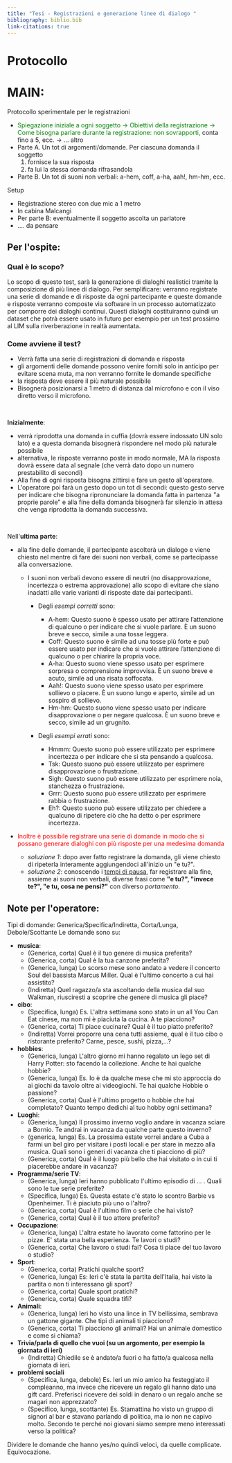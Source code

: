 ```yaml
---
title: "Tesi - Registrazioni e generazione linee di dialogo "
bibliography: biblio.bib
link-citations: true
---
```

# Protocollo
MAIN:
============
Protocollo sperimentale per le registrazioni
- <span style="color:green">Spiegazione iniziale a ogni soggetto
   -> Obiettivi della registrazione
   -> Come bisogna parlare durante la registrazione: non sovrapporti,</span>
conta fino a 5, ecc.
   -> ... altro
- Parte A. Un tot di argomenti/domande. Per ciascuna domanda il soggetto
     1) fornisce la sua risposta
     2) fa lui la stessa domanda rifrasandola
- Parte B. Un tot di suoni non verbali: a-hem, coff, a-ha, aah!, hm-hm, ecc.

Setup<span style="color:green">
- Registrazione stereo con due mic a 1 metro
- In cabina Malcangi</span>
- Per parte B: eventualmente il soggetto ascolta un parlatore
- .... da pensare

## Per l'ospite:
### Qual è lo scopo?
Lo scopo di questo test, sarà la generazione di dialoghi realistici tramite la composizione di più linee di dialogo.
Per semplificare: verranno registrate una serie di domande e di risposte da ogni partecipante e queste domande e risposte verranno composte via software in un processo automatizzato per comporre dei dialoghi continui.
Questi dialoghi costituiranno quindi un dataset che potrà essere usato in futuro per esempio per un test prossimo al LIM sulla riverberazione in realtà aumentata.

### Come avviene il test? 
- Verrà fatta una serie di registrazioni di domanda e risposta
- gli argomenti delle domande possono venire forniti solo in anticipo per evitare scena muta, ma non verranno fornite le domande specifiche
- la risposta deve essere il più naturale possibile
- Bisognerà posizionarsi a 1 metro di distanza dal microfono e con il viso diretto verso il microfono.
<br>

**Inizialmente**:
 - verrà riprodotta una domanda in cuffia (dovrà essere indossato UN solo lato) e a questa domanda bisognerà rispondere nel modo più naturale possibile
  - alternativa, le risposte verranno poste in modo normale, MA la risposta dovrà essere data al segnale (che verrà dato dopo un numero prestabilito di secondi)
- Alla fine di ogni risposta bisogna zittirsi e fare un gesto all'operatore.
- L'operatore poi farà un gesto dopo un tot di secondi: questo gesto serve per indicare che bisogna ripronunciare la domanda fatta in partenza "a proprie parole" e alla fine della domanda bisognerà far silenzio in attesa che venga riprodotta la domanda successiva. 

<br>

Nell'**ultima parte**:
 - alla fine delle domande, il partecipante ascolterà un dialogo e viene chiesto nel mentre di fare dei suoni non verbali, come se partecipasse alla conversazione.
   - I suoni non verbali devono essere di neutri (no disapprovazione, incertezza o estrema approvazione) allo scopo di evitare che siano inadatti alle varie varianti di risposte date dai partecipanti.

     - Degli *esempi corretti* sono:
       - A-hem: Questo suono è spesso usato per attirare l’attenzione di qualcuno o per indicare che si vuole parlare. È un suono breve e secco, simile a una tosse leggera.
       - Coff: Questo suono è simile ad una tosse più forte e può essere usato per indicare che si vuole attirare l’attenzione di qualcuno o per chiarire la propria voce.
       - A-ha: Questo suono viene spesso usato per esprimere sorpresa o comprensione improvvisa. È un suono breve e acuto, simile ad una risata soffocata.
       - Aah!: Questo suono viene spesso usato per esprimere sollievo o piacere. È un suono lungo e aperto, simile ad un sospiro di sollievo.
       - Hm-hm: Questo suono viene spesso usato per indicare disapprovazione o per negare qualcosa. È un suono breve e secco, simile ad un grugnito.

     - Degli *esempi errati* sono:
       - Hmmm: Questo suono può essere utilizzato per esprimere incertezza o per indicare che si sta pensando a qualcosa.
       - Tsk: Questo suono può essere utilizzato per esprimere disapprovazione o frustrazione.
       - Sigh: Questo suono può essere utilizzato per esprimere noia, stanchezza o frustrazione.
       - Grrr: Questo suono può essere utilizzato per esprimere rabbia o frustrazione.
       - Eh?: Questo suono può essere utilizzato per chiedere a qualcuno di ripetere ciò che ha detto o per esprimere incertezza.

  - <span style="color:red">  Inoltre è possibile registrare una serie di domande in modo che si possano generare dialoghi con più risposte per una medesima domanda </span>
    - *soluzione 1*: dopo aver fatto registrare la domanda, gli viene chiesto di ripeterla interamente aggiungendoci all'inizio un "e tu?".
    - *soluzione 2*: conoscendo i [tempi di pausa](#tempi-di-pausa), far registrare alla fine, assieme ai suoni non verbali, diverse frasi come **"e tu?", "invece te?", "e tu, cosa ne pensi?"** con diverso *portamento*.

## Note per l'operatore:
Tipi di domande: Generica/Specifica/Indiretta, Corta/Lunga, Debole/Scottante
Le domande sono su:
  - **musica**:
    - (Generica, corta) Qual è il tuo genere di musica preferita?
    - (Generica, corta) Qual è la tua canzone preferita? 
    - (Generica, lunga) Lo scorso mese sono andato a vedere il concerto Soul del bassista Marcus Miller. Qual è l'ultimo concerto a cui hai assistito?
    - (Indiretta) Quel ragazzo/a sta ascoltando della musica dal suo Walkman, riusciresti a scoprire che genere di musica gli piace?
  - **cibo**:
    - (Specifica, lunga) Es. L'altra settimana sono stato in un all You Can Eat cinese, ma non mi è piaciuta la cucina. A te piacciono? 
    - (Generica, corta) Ti piace cucinare? Qual è il tuo piatto preferito? 
    - (Indiretta) Vorrei proporre una cena tutti assieme, qual è il tuo cibo o ristorante preferito? Carne, pesce, sushi, pizza,...?
  - **hobbies**:
    - (Generica, lunga) L'altro giorno mi hanno regalato un lego set di Harry Potter: sto facendo la collezione. Anche te hai qualche hobbie?
    - (Generica, lunga) Es. Io è da qualche mese che mi sto approccia do ai giochi da tavolo oltre ai videogiochi. Te hai qualche Hobbie o passione? 
    - (Generica, corta) Qual è l'ultimo progetto o hobbie che hai completato? Quanto tempo dedichi al tuo hobby ogni settimana?
  - **Luoghi**:
    - (Generica, lunga) Il prossimo inverno voglio andare in vacanza sciare a Bornio. Te andrai in vacanza da qualche parte questo inverno?
    - (generica, lunga) Es. La prossima estate vorrei andare a Cuba a farmi un bel giro per visitare i posti locali e per stare in mezzo alla musica. Quali sono i generi di vacanza che ti piacciono di più? 
    - (Generica, corta) Qual è il luogo più bello che hai visitato o in cui ti piacerebbe andare in vacanza?
  - **Programma/serie TV**:
    - (Generica, lunga) Ieri hanno pubblicato l'ultimo episodio di ... . Quali sono le tue serie preferite? 
    - (Specifica, lunga) Es. Questa estate c'è stato lo scontro Barbie vs Openheimer. Ti è piaciuto più uno o l'altro? 
    - (Generica, corta) Qual è l'ultimo film o serie che hai visto? 
    - (Generica, corta) Qual è il tuo attore preferito?
  - **Occupazione**:
    - (Generica, lunga) L'altra estate ho lavorato come fattorino per le pizze. E' stata una bella esperienza. Te lavori o studi?
    - (Generica, corta) Che lavoro o studi fai? Cosa ti piace del tuo lavoro o studio?
  - **Sport**:
    - (Generica, corta) Pratichi qualche sport?
    - (Generica, lunga) Es: Ieri c'è stata la partita dell'Italia, hai visto la partita o non ti interessano gli sport? 
    - (Generica, corta) Quale sport pratichi?
    - (Generica, corta) Quale squadra tifi? 
  - **Animali**:
    - (Generica, lunga) Ieri ho visto una lince in TV bellissima, sembrava un gattone gigante. Che tipi di animali ti piacciono? 
    - (Generica, corta) Ti piacciono gli animali? Hai un animale domestico e come si chiama? 
  - **Trivia/parla di quello che vuoi (su un argomento, per esempio la giornata di ieri)**
    - (Indiretta) Chiedile se è andato/a fuori o ha fatto/a qualcosa nella giornata di ieri.
  - **problemi sociali**
    - (Specifica, lunga, debole) Es. Ieri un mio amico ha festeggiato il compleanno, ma invece che ricevere un regalo gli hanno dato una gift card. Preferisci ricevere dei soldi in denaro o un regalo anche se magari non apprezzato? 
    - (Specifico, lunga, scottante) Es. Stamattina ho visto un gruppo di signori al bar e stavano parlando di politica, ma io non ne capivo molto. Secondo te perché noi giovani siamo sempre meno interessati verso la politica? 


Dividere le domande che hanno yes/no quindi veloci, da quelle complicate. 
Equivocazione. 

